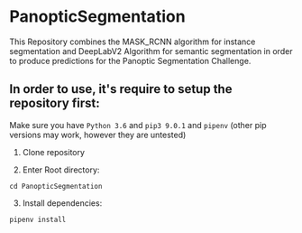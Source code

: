 # PanopticSegmentation
This Repository combines the MASK_RCNN algorithm for instance segmentation and DeepLabV2 Algorithm for semantic segmentation in order to produce predictions for the Panoptic Segmentation Challenge.

## In order to use, it's require to setup the repository first:

Make sure you have `Python 3.6` and `pip3 9.0.1` and `pipenv` (other pip versions may work, however they are untested)

1. Clone repository

2. Enter Root directory:

```
cd PanopticSegmentation
```

3. Install dependencies:

```
pipenv install
```
